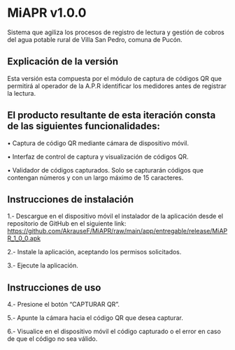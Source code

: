 # MiAPR v1.0.0
Sistema que agiliza los procesos de registro de lectura y gestión de cobros del agua potable rural de Villa San Pedro, comuna de Pucón.

## Explicación de la versión
Esta versión esta compuesta por el módulo de captura de códigos QR que permitirá al operador de la A.P.R identificar los medidores antes de registrar la lectura.

## El producto resultante de esta iteración consta de las siguientes funcionalidades:
•	Captura de código QR mediante cámara de dispositivo móvil.

•	Interfaz de control de captura y visualización de códigos QR.

•	Validador de códigos capturados. Solo se capturarán códigos que contengan números y con un largo máximo de 15 caracteres.

## Instrucciones de instalación
1.- Descargue en el dispositivo móvil el instalador de la aplicación desde el repositorio de GitHub en el siguiente link:   https://github.com/AkrauseF/MiAPR/raw/main/app/entregable/release/MiAPR_1_0_0.apk 

2.- Instale la aplicación, aceptando los permisos solicitados.

3.- Ejecute la aplicación.

## Instrucciones de uso
4.- Presione el botón “CAPTURAR QR”.

5.- Apunte la cámara hacia el código QR que desea capturar.

6.- Visualice en el dispositivo móvil el código capturado o el error en caso de que el código no sea válido.


